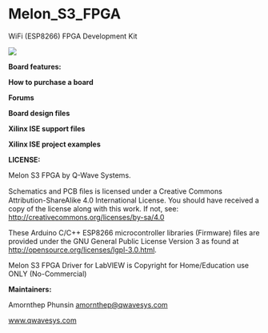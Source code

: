 # Melon_S3_FPGA
WiFi (ESP8266) FPGA Development Kit

![](http://ftp.qwavesys.com/tmp_pics/ms3.jpg)

**Board features:**

**How to purchase a board**

**Forums**

**Board design files**

**Xilinx ISE support files**

**Xilinx ISE project examples**

**LICENSE:**

Melon S3 FPGA by Q-Wave Systems.

Schematics and PCB ﬁles is licensed under a Creative Commons Attribution-ShareAlike 4.0 International License.
You should have received a copy of the license along with this work. If not, see: http://creativecommons.org/licenses/by-sa/4.0

These Arduino C/C++ ESP8266 microcontroller libraries (Firmware) files are provided under the GNU General Public License Version 3 as found at http://opensource.org/licenses/lgpl-3.0.html.

Melon S3 FPGA Driver for LabVIEW is Copyright for Home/Education use ONLY (No-Commercial)

**Maintainers:**

Amornthep Phunsin <amornthep@qwavesys.com>

www.qwavesys.com
